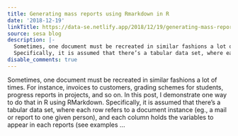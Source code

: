```yaml
---
title: Generating mass reports using Rmarkdown in R
date: '2018-12-19'
linkTitle: https://data-se.netlify.app/2018/12/19/generating-mass-reports/
source: sesa blog
description: |-
  Sometimes, one document must be recreated in similar fashions a lot of times. For instance, invoices to customers, grading schemes for students, progress reports in projects, and so on. In this post, I demonstrate one way to do that in R using RMarkdown.
  Specifically, it is assumed that there’s a tabular data set, where each row refers to a document instance (eg., a mail or report to one given person), and each column holds the variables to appear in each reports (see examples ...
disable_comments: true
---
```

Sometimes, one document must be recreated in similar fashions a lot of times. For instance, invoices to customers, grading schemes for students, progress reports in projects, and so on. In this post, I demonstrate one way to do that in R using RMarkdown.
Specifically, it is assumed that there’s a tabular data set, where each row refers to a document instance (eg., a mail or report to one given person), and each column holds the variables to appear in each reports (see examples ...